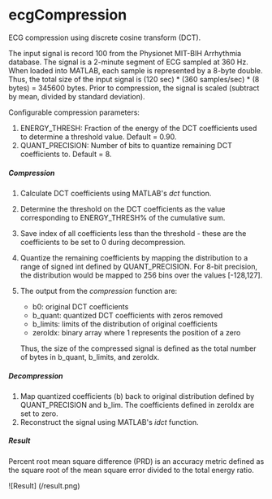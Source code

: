 # ecgCompression

ECG compression using discrete cosine transform (DCT).

The input signal is record 100 from the Physionet MIT-BIH Arrhythmia database. The signal is a 2-minute segment of ECG sampled at 360 Hz. When loaded into MATLAB, each sample is represented by a 8-byte double. Thus, the total size of the input signal is (120 sec) * (360 samples/sec) * (8 bytes) = 345600 bytes. Prior to compression, the signal is scaled (subtract by mean, divided by standard deviation).

Configurable compression parameters:
1) ENERGY_THRESH: Fraction of the energy of the DCT coefficients used to determine a threshold value. Default = 0.90.
2) QUANT_PRECISION: Number of bits to quantize remaining DCT coefficients to. Default = 8.

##### Compression

1) Calculate DCT coefficients using MATLAB's *dct* function.
2) Determine the threshold on the DCT coefficients as the value corresponding to ENERGY_THRESH% of the cumulative sum.
3) Save index of all coefficients less than the threshold - these are the coefficients to be set to 0 during decompression.
4) Quantize the remaining coefficients by mapping the distribution to a range of signed int defined by QUANT_PRECISION. For 8-bit precision, the distribution would be mapped to 256 bins over the values [-128,127].
5) The output from the *compression* function are:
	- b0: original DCT coefficients
	- b_quant: quantized DCT coefficients with zeros removed
	- b_limits: limits of the distribution of original coefficients
	- zeroIdx: binary array where 1 represents the position of a zero

	Thus, the size of the compressed signal is defined as the total number of bytes in b_quant, b_limits, and zeroIdx.

##### Decompression

1) Map quantized coefficients (b) back to original distribution defined by QUANT_PRECISION and b_lim. The coefficients defined in zeroIdx are set to zero.
2) Reconstruct the signal using MATLAB's *idct* function.

##### Result

Percent root mean square difference (PRD) is an accuracy metric defined as the square root of the mean square error divided to the total energy ratio.

![Result] (/result.png)
